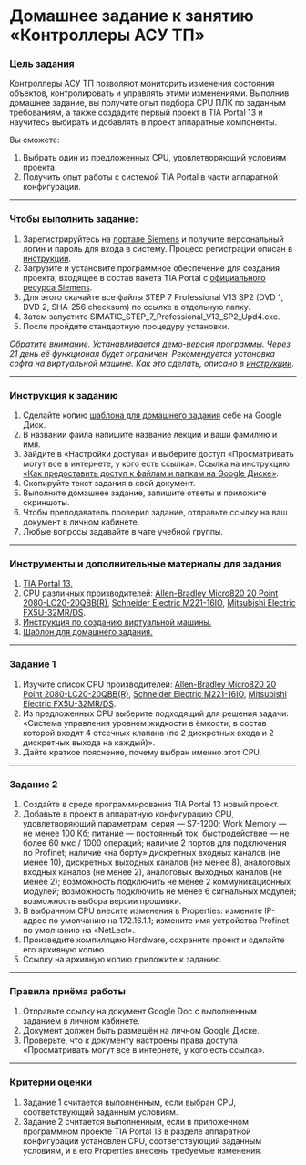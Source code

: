 # Домашнее задание к занятию «Контроллеры АСУ ТП»### Цель заданияКонтроллеры АСУ ТП позволяют мониторить изменения состояния объектов, контролировать и управлять этими изменениями. Выполнив домашнее задание, вы получите опыт подбора CPU ПЛК по заданным требованиям, а также создадите первый проект в TIA Portal 13 и научитесь выбирать и добавлять в проект аппаратные компоненты.Вы сможете:1. Выбрать один из предложенных CPU, удовлетворяющий условиям проекта.2. Получить опыт работы с системой TIA Portal в части аппаратной конфигурации.------### Чтобы выполнить задание:1. Зарегистрируйтесь на [портале Siemens](https://mall.industry.siemens.com/goos/WelcomePage.aspx?regionUrl=/ru&language=ru) и получите персональный логин и пароль для входа в систему. Процесс регистрации описан в [инструкции](https://docs.google.com/presentation/d/1RPHvCE2OxBbHRMWSAV2E-HxscZvR2nRIZVHCy8hvjJE/edit?usp=sharing).2. Загрузите и установите программное обеспечение для создания проекта, входящее в состав пакета TIA Portal с [официального ресурса Siemens](https://support.industry.siemens.com/cs/document/78793685/simatic-step-7-(tia-portal)-v13-trial-download?dti=0&lc=en-DE).3. Для этого скачайте все файлы STEP 7 Professional V13 SP2 (DVD 1, DVD 2, SHA-256 checksum) по ссылке в отдельную папку.4. Затем запустите SIMATIC_STEP_7_Professional_V13_SP2_Upd4.exe.5. После пройдите стандартную процедуру установки.*Обратите внимание. Устанавливается демо-версия программы. Через 21 день её функционал будет ограничен. Рекомендуется установка софта на виртуальной машине. Как это сделать, описано в [инструкции](https://docs.google.com/presentation/d/1psnSlotXT7cr8ECnaZaTCDLnIyYOGUzCArLeydeRztY/edit?usp=sharing).*------### Инструкция к заданию1. Сделайте копию [шаблона для домашнего задания](https://docs.google.com/document/d/1Juj6Ub5v7USZ3zcCm4M0S-PdzCoP5TbfH3s8U8Fu7oA/edit?usp=sharing) себе на Google Диск.2. В названии файла напишите название лекции и ваши фамилию и имя.3. Зайдите в «Настройки доступа» и выберите доступ «Просматривать могут все в интернете, у кого есть ссылка». Ссылка на инструкцию [«Как предоставить доступ к файлам и папкам на Google Диске»](https://support.google.com/docs/answer/2494822?hl=ru&co=GENIE.Platform%3DDesktop).4. Скопируйте текст задания в свой документ.5. Выполните домашнее задание, запишите ответы и приложите скриншоты.6. Чтобы преподаватель проверил задание, отправьте ссылку на ваш документ в личном кабинете.7. Любые вопросы задавайте в чате учебной группы.------### Инструменты и дополнительные материалы для задания1. [TIA Portal 13.](https://support.industry.siemens.com/cs/document/109745155/simatic-step-7-including-plcsim-v13-sp2-trial-download?dti=0&lc=en-WW)2. CPU различных производителей: [Allen-Bradley Micro820 20 Point 2080-LC20-20QBB(R)](https://klinkmann.ru/download/?file=7961&el=17586&section=rockwell-automation), [Schneider Electric M221-16IO](https://www.se.com/ru/ru/product/download-pdf/TM221CE16R), [Mitsubishi Electric FX5U-32MR/DS](https://ru.mitsubishielectric.com/fa/products/cnt/plc/plcf/cpu-module/fx5u-32mr-ds.html).3. [Инструкция по созданию виртуальной машины.](https://docs.google.com/presentation/d/1psnSlotXT7cr8ECnaZaTCDLnIyYOGUzCArLeydeRztY/edit?usp=sharing)4. [Шаблон для домашнего задания.](https://docs.google.com/document/d/1Juj6Ub5v7USZ3zcCm4M0S-PdzCoP5TbfH3s8U8Fu7oA/edit?usp=sharing)------### Задание 11. Изучите список CPU производителей: [Allen-Bradley Micro820 20 Point 2080-LC20-20QBB(R)](https://klinkmann.ru/download/?file=7961&el=17586&section=rockwell-automation), [Schneider Electric M221-16IO](https://www.se.com/ru/ru/product/download-pdf/TM221CE16R), [Mitsubishi Electric FX5U-32MR/DS](https://ru.mitsubishielectric.com/fa/products/cnt/plc/plcf/cpu-module/fx5u-32mr-ds.html).2. Из предложенных CPU выберите подходящий для решения задачи: «Система управления уровнем жидкости в ёмкости, в состав которой входят 4 отсечных клапана (по 2 дискретных входа и 2 дискретных выхода на каждый)».3. Дайте краткое пояснение, почему выбран именно этот CPU.------### Задание 21. Создайте в среде программирования TIA Portal 13 новый проект.2. Добавьте в проект в аппаратную конфигурацию CPU, удовлетворяющий параметрам: серия — S7-1200; Work Memory — не менее 100 Кб; питание — постоянный ток; быстродействие — не более 60 мкс / 1000 операций; наличие 2 портов для подключения по Profinet; наличие «на борту» дискретных входных каналов (не менее 10), дискретных выходных каналов (не менее 8), аналоговых входных каналов (не менее 2), аналоговых выходных каналов (не менее 2); возможность подключить не менее 2 коммуникационных модулей; возможность подключить не менее 6 сигнальных модулей; возможность выбора версии прошивки.3. В выбранном CPU внесите изменения в Properties: измените IP-адрес по умолчанию на 172.16.1.1; измените имя устройства Profinet по умолчанию на «NetLect».4. Произведите компиляцию Hardware, сохраните проект и сделайте его архивную копию.5. Ссылку на архивную копию приложите к заданию.------### Правила приёма работы1. Отправьте ссылку на документ Google Doc с выполненным заданием в личном кабинете.2. Документ должен быть размещён на личном Google Диске.3. Проверьте, что к документу настроены права доступа «Просматривать могут все в интернете, у кого есть ссылка».------### Критерии оценки1. Задание 1 считается выполненным, если выбран CPU, соответствующий заданным условиям.2. Задание 2 считается выполненным, если в приложенном программном проекте TIA Portal 13 в разделе аппаратной конфигурации установлен CPU, соответствующий заданным условиям, и в его Properties внесены требуемые изменения.